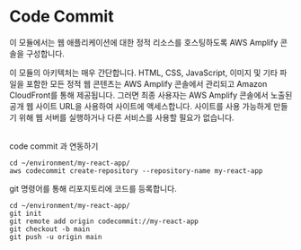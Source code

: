 # Code Commit

이 모듈에서는 웹 애플리케이션에 대한 정적 리소스를 호스팅하도록 AWS Amplify 콘솔을 구성합니다.



이 모듈의 아키텍처는 매우 간단합니다. HTML, CSS, JavaScript, 이미지 및 기타 파일을 포함한 모든 정적 웹 콘텐츠는 AWS Amplify 콘솔에서 관리되고 Amazon CloudFront를 통해 제공됩니다. 그러면 최종 사용자는 AWS Amplify 콘솔에서 노출된 공개 웹 사이트 URL을 사용하여 사이트에 액세스합니다. 사이트를 사용 가능하게 만들기 위해 웹 서버를 실행하거나 다른 서비스를 사용할 필요가 없습니다.

\
code commit 과 연동하기

```
cd ~/environment/my-react-app/
aws codecommit create-repository --repository-name my-react-app
```

git 명령어를 통해 리포지토리에 코드를 등록합니다.

```
cd ~/environment/my-react-app/
git init
git remote add origin codecommit://my-react-app
git checkout -b main
git push -u origin main
```
